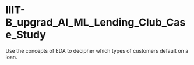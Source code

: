 # IIIT-B_upgrad_AI_ML_Lending_Club_Case_Study
Use the concepts of EDA to decipher which types of customers default on a loan.
